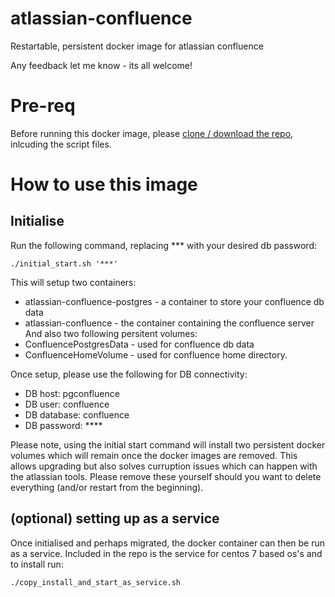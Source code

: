 # atlassian-confluence
Restartable, persistent docker image for atlassian confluence

Any feedback let me know - its all welcome!

# Pre-req

Before running this docker image, please [clone / download the repo](https://github.com/blofse/atlassian-confluence), inlcuding the script files.

# How to use this image
## Initialise

Run the following command, replacing *** with your desired db password:
```
./initial_start.sh '***'
```
This will setup two containers: 
* atlassian-confluence-postgres - a container to store your confluence db data
* atlassian-confluence - the container containing the confluence server
And also two following persitent volumes:
* ConfluencePostgresData - used for confluence db data
* ConfluenceHomeVolume - used for confluence home directory.

Once setup, please use the following for DB connectivity:
* DB host: pgconfluence
* DB user: confluence
* DB database: confluence
* DB password: ****

Please note, using the initial start command will install two persistent docker volumes which will remain once the docker images are removed.
This allows upgrading but also solves curruption issues which can happen with the atlassian tools. Please remove these yourself should you want to delete everything (and/or restart from the beginning).

## (optional) setting up as a service

Once initialised and perhaps migrated, the docker container can then be run as a service. 
Included in the repo is the service for centos 7 based os's and to install run:
```
./copy_install_and_start_as_service.sh
```

